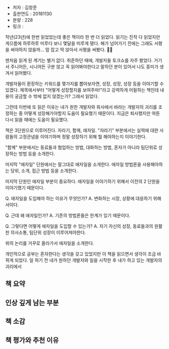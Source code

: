 
- 저자 : 김창준
- 출판연도 : 20181130
- 분량 : 228
- 링크 : 

작년(23년)에 한번 읽었었는데 좋은 책이라 한 번 더 읽었다. 읽기는 진작 다 읽었지만 게으름에 하루하루 미루다 보니 몇달을 미루게 됐다. 해가 넘어가기 전에는 그래도 서평을 써야하지 않을까... 맘 잡고 딱 앉아서 서평을 써봤다. 🧑‍💻

맨처음 읽게 된 계기는 별거 없다. 취준하던 때에, 개발자들 토크쇼를 자주 봤었다. 거기서 주니어든, 시니어든 구분 않고 꼭 읽어봐야한다고 말하던 분이 있어서 나도 흥미가 생겨서 읽어봤다.

개발자들이 환장하는 키워드를 몇가지를 뽑아보자면, 성장, 성장, 성장 등을 이야기할 수 있겠다. 제목에서부터 "어떻게 성장할지를 보여주마!"라고 강력하게 어필하는 책인데 내용이 궁금할 수 밖에 없지 않겠는가? 그래서 읽었다.

그런데 이번에 또 읽은 이유는 내가 원한 개발자와 회사에서 바라는 개발자의 괴리를 조정하는 중 어떻게 성장해가야할지 도움이 필요했기 때문이다. 지금은 퇴사했지만 여튼 다시 읽을 때에는 도움이 필요했다.

책은 3단원으로 이루어진다. 자라기, 함께, 애자일. "자라기" 부분에서는 실력에 대한 사람들의 고정관념을 이야기하며 정말 성장하기 위해 뭘 해야하는지 이야기한다.

"함께" 부분에서는 동료들과 협업하는 방법, 대화하는 방법, 혼자가 아니라 팀단위로 성장하는 방법 등을 소개한다. 

마지막 "애자일" 단원에서는 말그대로 애자일을 소개한다. 애자일 방법론을 사용해야하는 당위, 소개, 접근 방법 등을 소개한다.

마지막 단원인 애자일 부분이 중요하다. 애자일을 이야기하기 위해서 이전의 2 단원을 이야기했기 때문이다. 

Q. 애자일을 도입해야 하는 이유가 무엇인가? 
A. 변화하는 시장, 상황에 대응하기 위해서이다.

Q. 근데 왜 애자일인가? 
A. 기존의 방법론들은 한계가 있기 때문이다. 

Q. 그렇다면 어떻게 애자일을 도입할 수 있는가? 
A. 자기 자신의 성장, 동료들과의 원활한 의사소통, 팀단위 성장이 이루어져야한다. 

위의 논리를 거꾸로 올라가서 애자일을 소개한다. 

개인적으로 공부는 혼자한다는 생각을 갖고 있었지만 이 책을 읽으면서 생각이 조금 바뀌게 되었다. 일 하기 전 내가 원하던 개발자와 일을 시작한 후 내가 하고 있는 개발자의 괴리에서 

## 책 요약

## 인상 깊게 남는 부분

## 책 소감

## 책 평가와 추천 이유
